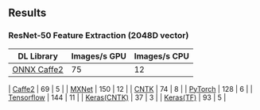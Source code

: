 ## Results

### ResNet-50 Feature Extraction (2048D vector)

| DL Library                               | Images/s GPU | Images/s CPU |
| ---------------------------------------- | ----------------- | ----------------- |
| [ONNX Caffe2](ResNet50-Caffe(ONNX_PyTorch).ipynb)               | 75                | 12               |

| [Caffe2](ResNet50-Caffe2.ipynb)               | 69                | 5               |
| [MXNet](ResNet50-MXNet.ipynb)                 | 150                | 12               |
| [CNTK](ResNet50-CNTK.ipynb)                   | 74                | 8               |
| [PyTorch](ResNet50-PyTorch.ipynb)             | 128                | 6               |
| [Tensorflow](ResNet50-TF.ipynb)       | 144                | 11               |
| [Keras(CNTK)](ResNet50-Keras(CNTK).ipynb)      | 37                | 3               |
| [Keras(TF)](ResNet50-Keras(TF).ipynb)          | 93                | 5               |

